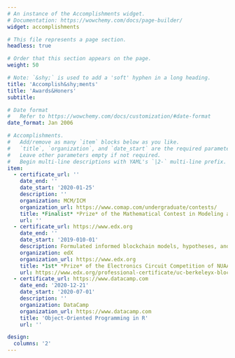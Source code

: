 ```yaml
---
# An instance of the Accomplishments widget.
# Documentation: https://wowchemy.com/docs/page-builder/
widget: accomplishments

# This file represents a page section.
headless: true

# Order that this section appears on the page.
weight: 50

# Note: `&shy;` is used to add a 'soft' hyphen in a long heading.
title: 'Accomplish&shy;ments'
title: 'Awards&Honers'
subtitle:

# Date format
#   Refer to https://wowchemy.com/docs/customization/#date-format
date_format: Jan 2006

# Accomplishments.
#   Add/remove as many `item` blocks below as you like.
#   `title`, `organization`, and `date_start` are the required parameters.
#   Leave other parameters empty if not required.
#   Begin multi-line descriptions with YAML's `|2-` multi-line prefix.
item:
  - certificate_url: ''
    date_end: ''
    date_start: '2020-01-25'
    description: ''
    organization: MCM/ICM
    organization_url: https://www.comap.com/undergraduate/contests/
    title: *Finalist* *Prize* of the Mathematical Contest in Modeling and Interdisciplinary Contest in Modeling
    url: ''
  - certificate_url: https://www.edx.org
    date_end: ''
    date_start: '2019-010-01'
    description: Formulated informed blockchain models, hypotheses, and use cases.
    organization: edX
    organization_url: https://www.edx.org
    title: *1st* *Prize* of the Electronics Circuit Competition of NUAA
    url: https://www.edx.org/professional-certificate/uc-berkeleyx-blockchain-fundamentals
  - certificate_url: https://www.datacamp.com
    date_end: '2020-12-21'
    date_start: '2020-07-01'
    description: ''
    organization: DataCamp
    organization_url: https://www.datacamp.com
    title: 'Object-Oriented Programming in R'
    url: ''

design:
  columns: '2'
---
```

